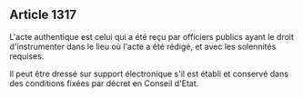 Article 1317
----
L'acte authentique est celui qui a été reçu par officiers publics ayant le droit
d'instrumenter dans le lieu où l'acte a été rédigé, et avec les solennités
requises.

Il peut être dressé sur support électronique s'il est établi et conservé dans
des conditions fixées par décret en Conseil d'Etat.
